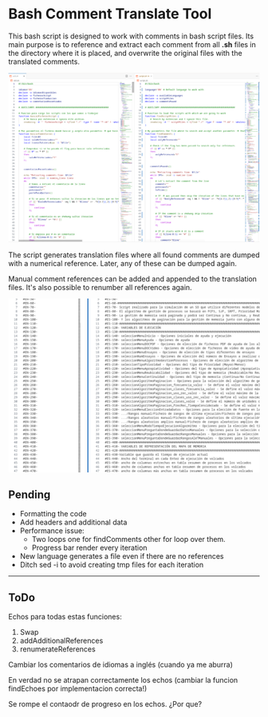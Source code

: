 # Bash Comment Translate Tool

This bash script is designed to work with comments in bash script files. Its main purpose is to reference and extract each comment from all **.sh** files in the directory where it is placed, and overwrite the original files with the translated comments.

![example](img/example.png)

The script generates translation files where all found comments are dumped with a numerical reference. Later, any of these can be dumped again.

Manual comment references can be added and appended to the translation files. It's also possible to renumber all references again.

![extracted_comments](img/comments.png)

## Pending

- Formatting the code
- Add headers and additional data
- Performance issue:
	- Two loops one for findComments other for loop over them.
	- Progress bar render every iteration
- New language generates a file even if there are no references
- Ditch sed -i to avoid creating tmp files for each iteration

---------- 
## ToDo
Echos para todas estas funciones:
1. Swap
2. addAdditionalReferences
3. renumerateReferences

Cambiar los comentarios de idiomas a inglés (cuando ya me aburra)

En verdad no se atrapan correctamente los echos (cambiar la funcion findEchoes por implementacion correcta!)

Se rompe el contaodr de progreso en los echos. ¿Por que?